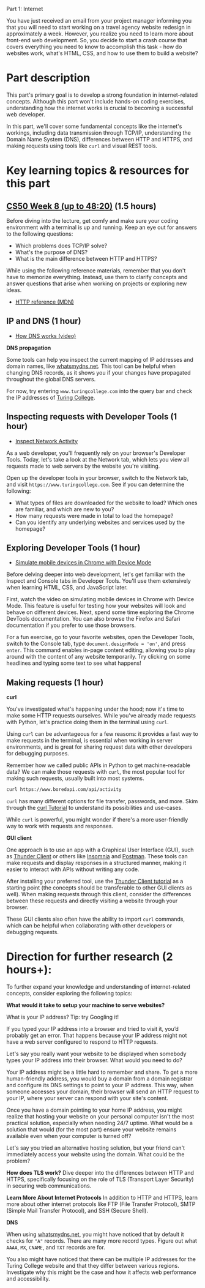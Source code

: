 Part 1: Internet

You have just received an email from your project manager informing you that you will need to start working on a travel agency website redesign in approximately a week. However, you realize you need to learn more about front-end web development. So, you decide to start a crash course that covers everything you need to know to accomplish this task - how do websites work, what's HTML, CSS, and how to use them to build a website?

# Part description

This part's primary goal is to develop a strong foundation in internet-related concepts. Although this part won't include hands-on coding exercises, understanding how the internet works is crucial to becoming a successful web developer.

In this part, we'll cover some fundamental concepts like the internet's workings, including data transmission through TCP/IP, understanding the Domain Name System (DNS), differences between HTTP and HTTPS, and making requests using tools like `curl` and visual REST tools.

# Key learning topics & resources for this part

## [CS50 Week 8 (up to 48:20)](https://cs50.harvard.edu/x/2023/weeks/8/) (1.5 hours)

Before diving into the lecture, get comfy and make sure your coding environment with a terminal is up and running. Keep an eye out for answers to the following questions:

- Which problems does TCP/IP solve?
- What's the purpose of DNS?
- What is the main difference between HTTP and HTTPS?

While using the following reference materials, remember that you don't have to memorize everything. Instead, use them to clarify concepts and answer questions that arise when working on projects or exploring new ideas.

- [HTTP reference (MDN)](https://developer.mozilla.org/en-US/docs/Web/HTTP)

## IP and DNS (1 hour)

- [How DNS works (video)](https://www.youtube.com/watch?v=uOfonONtIuk)

**DNS propagation**

Some tools can help you inspect the current mapping of IP addresses and domain names, like [whatsmydns.net](https://www.whatsmydns.net/). This tool can be helpful when changing DNS records, as it shows you if your changes have propagated throughout the global DNS servers.

For now, try entering `www.turingcollege.com` into the query bar and check the IP addresses of [Turing College](https://www.turingcollege.com/).

## Inspecting requests with Developer Tools (1 hour)

- [Inspect Network Activity](https://www.youtube.com/watch?v=e1gAyQuIFQo)

As a web developer, you'll frequently rely on your browser's Developer Tools. Today, let's take a look at the Network tab, which lets you view all requests made to web servers by the website you're visiting.

Open up the developer tools in your browser, switch to the Network tab, and visit `https://www.turingcollege.com`. See if you can determine the following:

- What types of files are downloaded for the website to load? Which ones are familiar, and which are new to you?
- How many requests were made in total to load the homepage?
- Can you identify any underlying websites and services used by the homepage?

## Exploring Developer Tools (1 hour)

- [Simulate mobile devices in Chrome with Device Mode](https://www.youtube.com/watch?v=f7kokNyRe7U)

Before delving deeper into web development, let's get familiar with the Inspect and Console tabs in Developer Tools. You'll use them extensively when learning HTML, CSS, and JavaScript later.

First, watch the video on simulating mobile devices in Chrome with Device Mode. This feature is useful for testing how your websites will look and behave on different devices. Next, spend some time exploring the Chrome DevTools documentation. You can also browse the Firefox and Safari documentation if you prefer to use those browsers.

For a fun exercise, go to your favorite websites, open the Developer Tools, switch to the Console tab, type `document.designMode = 'on'`, and press `enter`. This command enables in-page content editing, allowing you to play around with the content of any website temporarily. Try clicking on some headlines and typing some text to see what happens!

## Making requests (1 hour)

**curl**

You've investigated what's happening under the hood; now it's time to make some HTTP requests ourselves. While you've already made requests with Python, let's practice doing them in the terminal using `curl`.

Using `curl` can be advantageous for a few reasons: it provides a fast way to make requests in the terminal, is essential when working in server environments, and is great for sharing request data with other developers for debugging purposes.

Remember how we called public APIs in Python to get machine-readable data? We can make those requests with `curl`, the most popular tool for making such requests, usually built into most systems.

```sh
curl https://www.boredapi.com/api/activity
```

`curl` has many different options for file transfer, passwords, and more. Skim through the [curl Tutorial](https://github.com/curl/curl/blob/master/docs/MANUAL.md) to understand its possibilities and use-cases.

While `curl` is powerful, you might wonder if there's a more user-friendly way to work with requests and responses.

**GUI client**

One approach is to use an app with a Graphical User Interface (GUI), such as [Thunder Client](https://www.thunderclient.com/) or others like [Insomnia](https://insomnia.rest/) and [Postman](https://www.postman.com/). These tools can make requests and display responses in a structured manner, making it easier to interact with APIs without writing any code.

After installing your preferred tool, use the [Thunder Client tutorial](https://www.youtube.com/watch?v=c3sqFK7zBKE) as a starting point (the concepts should be transferable to other GUI clients as well). When making requests through this client, consider the differences between these requests and directly visiting a website through your browser.

These GUI clients also often have the ability to import `curl` commands, which can be helpful when collaborating with other developers or debugging requests.

# Direction for further research (2 hours+):

To further expand your knowledge and understanding of internet-related concepts, consider exploring the following topics:

**What would it take to setup your machine to serve websites?**

What is your IP address? Tip: try Googling it!

If you typed your IP address into a browser and tried to visit it, you’d probably get an error. That happens because your IP address might not have a web server configured to respond to HTTP requests.

Let's say you really want your website to be displayed when somebody types your IP address into their browser. What would you need to do?

Your IP address might be a little hard to remember and share. To get a more human-friendly address, you would buy a domain from a domain registrar and configure its DNS settings to point to your IP address. This way, when someone accesses your domain, their browser will send an HTTP request to your IP, where your server can respond with your site's content.

Once you have a domain pointing to your home IP address, you might realize that hosting your website on your personal computer isn't the most practical solution, especially when needing 24/7 uptime. What would be a solution that would (for the most part) ensure your website remains available even when your computer is turned off?

Let's say you tried an alternative hosting solution, but your friend can't immediately access your website using the domain. What could be the problem?


**How does TLS work?**
Dive deeper into the differences between HTTP and HTTPS, specifically focusing on the role of TLS (Transport Layer Security) in securing web communications.

**Learn More About Internet Protocols**
In addition to HTTP and HTTPS, learn more about other internet protocols like FTP (File Transfer Protocol), SMTP (Simple Mail Transfer Protocol), and SSH (Secure Shell).

**DNS**

When using [whatsmydns.net](https://www.whatsmydns.net/), you might have noticed that by default it checks for `"A"` records. There are many more record types. Figure out what `AAAA`, `MX`, `CNAME`, and `TXT` records are for.

You also might have noticed that there can be multiple IP addresses for the Turing College website and that they differ between various regions. Investigate why this might be the case and how it affects web performance and accessibility.
